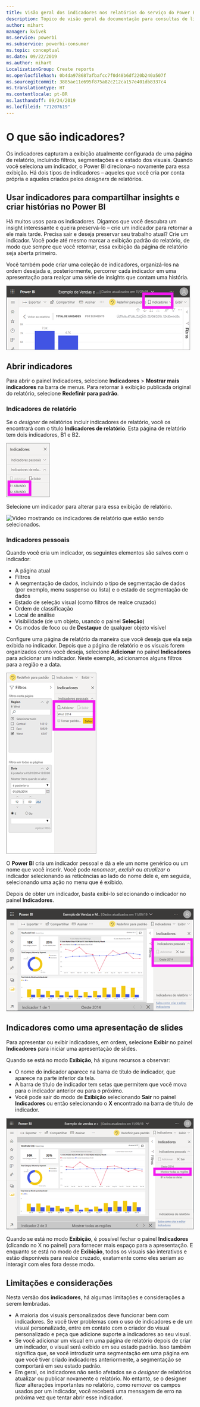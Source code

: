 ```yaml
---
title: Visão geral dos indicadores nos relatórios do serviço do Power BI
description: Tópico de visão geral da documentação para consultas de linguagem naturais de P e R do Power BI.
author: mihart
manager: kvivek
ms.service: powerbi
ms.subservice: powerbi-consumer
ms.topic: conceptual
ms.date: 09/22/2019
ms.author: mihart
LocalizationGroup: Create reports
ms.openlocfilehash: 0b4da978687afbafcc7f0d48b6df220b240a507f
ms.sourcegitcommit: 3885ae11e695f875a82c212ca157e401db8337c4
ms.translationtype: HT
ms.contentlocale: pt-BR
ms.lasthandoff: 09/24/2019
ms.locfileid: "71207619"
---
```

# <a name="what-are-bookmarks"></a>O que são indicadores?
Os indicadores capturam a exibição atualmente configurada de uma página de relatório, incluindo filtros, segmentações e o estado dos visuais. Quando você seleciona um indicador, o Power BI direciona-o novamente para essa exibição. Há dois tipos de indicadores – aqueles que você cria por conta própria e aqueles criados pelos *designers* de relatórios.

## <a name="use-bookmarks-to-share-insights-and-build-stories-in-power-bi"></a>Usar indicadores para compartilhar insights e criar histórias no Power BI 
Há muitos usos para os indicadores. Digamos que você descubra um insight interessante e queira preservá-lo – crie um indicador para retornar a ele mais tarde. Precisa sair e deseja preservar seu trabalho atual? Crie um indicador. Você pode até mesmo marcar a exibição padrão do relatório, de modo que sempre que você retornar, essa exibição da página de relatório seja aberta primeiro. 

Você também pode criar uma coleção de indicadores, organizá-los na ordem desejada e, posteriormente, percorrer cada indicador em uma apresentação para realçar uma série de insights que contam uma história.  

![Mostre o Painel Indicadores selecionando-o na faixa de opções.](media/end-user-bookmarks/power-bi-select-bookmark.png)

## <a name="open-bookmarks"></a>Abrir indicadores
Para abrir o painel Indicadores, selecione **Indicadores** > **Mostrar mais indicadores** na barra de menus. Para retornar à exibição publicada original do relatório, selecione **Redefinir para padrão**.

### <a name="report-bookmarks"></a>Indicadores de relatório
Se o *designer* de relatórios incluir indicadores de relatório, você os encontrará com o título **Indicadores de relatório**. Esta página de relatório tem dois indicadores, B1 e B2. 

![Mostre Indicadores de relatório.](media/end-user-bookmarks/power-bi-report.png)

Selecione um indicador para alterar para essa exibição de relatório. 

![Vídeo mostrando os indicadores de relatório que estão sendo selecionados.](media/end-user-bookmarks/power-bi-bookmarks.gif)

### <a name="personal-bookmarks"></a>Indicadores pessoais

Quando você cria um indicador, os seguintes elementos são salvos com o indicador:

* A página atual
* Filtros
* A segmentação de dados, incluindo o tipo de segmentação de dados (por exemplo, menu suspenso ou lista) e o estado de segmentação de dados
* Estado de seleção visual (como filtros de realce cruzado)
* Ordem de classificação
* Local de análise
* Visibilidade (de um objeto, usando o painel **Seleção**)
* Os modos de foco ou de **Destaque** de qualquer objeto visível

Configure uma página de relatório da maneira que você deseja que ela seja exibida no indicador. Depois que a página de relatório e os visuais forem organizados como você deseja, selecione **Adicionar** no painel **Indicadores** para adicionar um indicador. Neste exemplo, adicionamos alguns filtros para a região e a data. 

![Adicione indicadores Pessoais.](media/end-user-bookmarks/power-bi-bookmark-personal.png)

O **Power BI** cria um indicador pessoal e dá a ele um nome genérico ou um nome que você inserir. Você pode *renomear*, *excluir* ou *atualizar* o indicador selecionando as reticências ao lado do nome dele e, em seguida, selecionando uma ação no menu que é exibido.

Depois de obter um indicador, basta exibi-lo selecionando o indicador no painel **Indicadores**. 

![Adicione indicadores Pessoais.](media/end-user-bookmarks/power-bi-bookmark-west.png)


<!--
## Arranging bookmarks
As you create bookmarks, you might find that the order in which you create them isn't necessarily the same order you'd like to present them to your audience. No problem, you can easily rearrange the order of bookmarks.

In the **Bookmarks** pane, simply drag-and-drop bookmarks to change their order, as shown in the following image. The yellow bar between bookmarks designates where the dragged bookmark will be placed.

![Change bookmark order by drag-and-drop](media/desktop-bookmarks/bookmarks_06.png)

The order of your bookmarks can become important when you use the **View** feature of bookmarks, as described in the next section. 

-->

## <a name="bookmarks-as-a-slide-show"></a>Indicadores como uma apresentação de slides
Para apresentar ou exibir indicadores, em ordem, selecione **Exibir** no painel **Indicadores** para iniciar uma apresentação de slides.

Quando se está no modo **Exibição**, há alguns recursos a observar:

- O nome do indicador aparece na barra de título de indicador, que aparece na parte inferior da tela.
- A barra de título de indicador tem setas que permitem que você mova para o indicador anterior ou para o próximo.
- Você pode sair do modo de **Exibição** selecionando **Sair** no painel **Indicadores** ou então selecionando o **X** encontrado na barra de título de indicador.

![Apresentação de slides dos indicadores](media/end-user-bookmarks/power-bi-slideshow.png)

Quando se está no modo **Exibição**, é possível fechar o painel **Indicadores** (clicando no X no painel) para fornecer mais espaço para a apresentação. E enquanto se está no modo de **Exibição**, todos os visuais são interativos e estão disponíveis para realce cruzado, exatamente como eles seriam ao interagir com eles fora desse modo. 

<!--
## Visibility - using the Selection pane
With the release of bookmarks, the new **Selection** pane is also introduced. The **Selection** pane provides a list of all objects on the current page and allows you to select the object and specify whether a given object is visible. 

![Enable the Selection pane](media/desktop-bookmarks/bookmarks_08.png)

You can select an object using the **Selection** pane. Also, you can toggle whether the object is currently visible by clicking the eye icon to the right of the visual. 

![Selection pane](media/desktop-bookmarks/bookmarks_09.png)

When a bookmark is added, the visible status of each object is also saved based on its setting in the **Selection** pane. 

It's important to note that **slicers** continue to filter a report page, regardless of whether they are visible. As such, you can create many different bookmarks, with different slicer settings, and make a single report page appear very different (and highlight different insights) in various bookmarks.


## Bookmarks for shapes and images
You can also link shapes and images to bookmarks. With this feature, when you click on an object, it will show the bookmark associated with that object. This can be especially useful when working with buttons; you can learn more by reading the article about [using buttons in Power BI](desktop-buttons.md). 

To assign a bookmark to an object, select the object, then expand the **Action** section from the **Format Shape** pane, as shown in the following image.

![Add bookmark link to an object](media/desktop-bookmarks/bookmarks_10.png)

Once you turn the **Action** slider to **On** you can select whether the object is a back button, a bookmark, or a Q&A command. If you select bookmark, you can then select which of your bookmarks the object is linked to.

There are all sorts of interesting things you can do with object-linked bookmarking. You can create a visual table of contents on your report page, or you can provide different views (such as visual types) of the same information, just by clicking on an object.

When you are in editing mode you can use ctrl+click to follow the link, and when not in edit mode, simply click the object to follow the link. 


## Bookmark groups

Beginning with the August 2018 release of **Power BI Desktop**, you can create and use bookmark groups. A bookmark group is a collection of bookmarks that you specify, which can be shown and organized as a group. 

To create a bookmark group, hold down the CTRL key and select the bookmarks you want to include in the group, then click the ellipses beside any of the selected bookmarks, and select **Group** from the menu that appears.

![Create a bookmark group](media/desktop-bookmarks/bookmarks_15.png)

**Power BI Desktop** automatically names the group *Group 1*. Fortunately, you can just double-click on the name and rename it to whatever you want.

![Rename a bookmark group](media/desktop-bookmarks/bookmarks_16.png)

With any bookmark group, clicking on the bookmark group's name only expands or collapses the group of bookmarks, and does not represent a bookmark by itself. 

When using the **View** feature of bookmarks, the following applies:

* If the selected bookmark is in a group when you select **View** from bookmarks, only the bookmarks *in that group* are shown in the viewing session. 

* If the selected bookmark is not in a group, or is on the top level (such as the name of a bookmark group), then all bookmarks for the entire report are played, including bookmarks in any group. 

To ungroup bookmarks, just select any bookmark in a group, click the ellipses, and then select **Ungroup** from the menu that appears. 

![Ungroup a bookmark group](media/desktop-bookmarks/bookmarks_17.png)

Note that selecting **Ungroup** for any bookmark from a group takes all bookmarks out of the group (it deletes the group, but not the bookmarks themselves). So to remove a single bookmark from a group, you need to **Ungroup** any member from that group, which deletes the grouping, then select the members you want in the new group (using CTRL and clicking each bookmark), and select **Group** again. 
-->





## <a name="limitations-and-considerations"></a>Limitações e considerações
Nesta versão dos **indicadores**, há algumas limitações e considerações a serem lembradas.

* A maioria dos visuais personalizados deve funcionar bem com indicadores. Se você tiver problemas com o uso de indicadores e de um visual personalizado, entre em contato com o criador do visual personalizado e peça que adicione suporte a indicadores ao seu visual. 
* Se você adicionar um visual em uma página de relatório depois de criar um indicador, o visual será exibido em seu estado padrão. Isso também significa que, se você introduzir uma segmentação em uma página em que você tiver criado indicadores anteriormente, a segmentação se comportará em seu estado padrão.
* Em geral, os indicadores não serão afetados se o *designer* de relatórios atualizar ou publicar novamente o relatório. No entanto, se o designer fizer alterações importantes no relatório, como remover os campos usados por um indicador, você receberá uma mensagem de erro na próxima vez que tentar abrir esse indicador. 

<!--
## Next steps
spotlight?
-->
